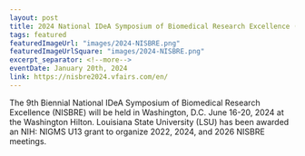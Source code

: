 ```yaml
---
layout: post
title: 2024 National IDeA Symposium of Biomedical Research Excellence (NISBRE) Conference
tags: featured
featuredImageUrl: "images/2024-NISBRE.png"
featuredImageUrlSquare: "images/2024-NISBRE.png"
excerpt_separator: <!--more-->
eventDate: January 20th, 2024 
link: https://nisbre2024.vfairs.com/en/
---
```


      
The 9th Biennial National IDeA Symposium of Biomedical Research Excellence (NISBRE) will be held in Washington, D.C. June 16-20, 2024 at the Washington Hilton. Louisiana State University (LSU) has been awarded an NIH: NIGMS U13 grant to organize 2022, 2024, and 2026 NISBRE meetings.
    
